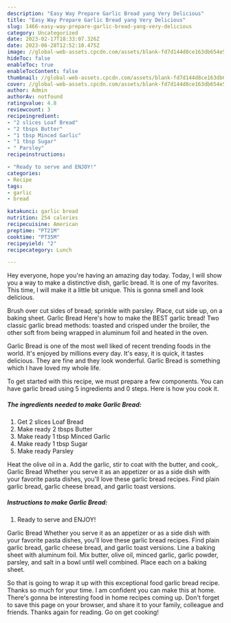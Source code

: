 ```yaml
---
description: "Easy Way Prepare Garlic Bread yang Very Delicious"
title: "Easy Way Prepare Garlic Bread yang Very Delicious"
slug: 1466-easy-way-prepare-garlic-bread-yang-very-delicious
category: Uncategorized
date: 2023-02-17T18:33:07.326Z
date: 2023-06-28T12:52:10.475Z
image: //global-web-assets.cpcdn.com/assets/blank-fd7d144d8ce163db654e5a02c40b08a2775adb7897d16e4062681dc7e1b2800f.png
hideToc: false
enableToc: true
enableTocContent: false
thumbnail: //global-web-assets.cpcdn.com/assets/blank-fd7d144d8ce163db654e5a02c40b08a2775adb7897d16e4062681dc7e1b2800f.png
cover: //global-web-assets.cpcdn.com/assets/blank-fd7d144d8ce163db654e5a02c40b08a2775adb7897d16e4062681dc7e1b2800f.png
author: Admin
authorAv: notfound
ratingvalue: 4.8
reviewcount: 3
recipeingredient:
- "2 slices Loaf Bread"
- "2 tbsps Butter"
- "1 tbsp Minced Garlic"
- "1 tbsp Sugar"
- " Parsley"
recipeinstructions:

- "Ready to serve and ENJOY!"
categories:
- Recipe
tags:
- garlic
- bread

katakunci: garlic bread 
nutrition: 254 calories
recipecuisine: American
preptime: "PT21M"
cooktime: "PT35M"
recipeyield: "2"
recipecategory: Lunch

---
```



Hey everyone, hope you're having an amazing day today. Today, I will show you a way to make a distinctive dish, garlic bread. It is one of my favorites. This time, I will make it a little bit unique. This is gonna smell and look delicious.

Brush over cut sides of bread; sprinkle with parsley. Place, cut side up, on a baking sheet. Garlic Bread Here&#39;s how to make the BEST garlic bread! Two classic garlic bread methods: toasted and crisped under the broiler, the other soft from being wrapped in aluminum foil and heated in the oven.

Garlic Bread is one of the most well liked of recent trending foods in the world. It's enjoyed by millions every day. It's easy, it is quick, it tastes delicious. They are fine and they look wonderful. Garlic Bread is something which I have loved my whole life.


To get started with this recipe, we must prepare a few components. You can have garlic bread using 5 ingredients and 0 steps. Here is how you cook it.

<!--inarticleads1-->

##### The ingredients needed to make Garlic Bread:

1. Get 2 slices Loaf Bread
1. Make ready 2 tbsps Butter
1. Make ready 1 tbsp Minced Garlic
1. Make ready 1 tbsp Sugar
1. Make ready  Parsley


Heat the olive oil in a. Add the garlic, stir to coat with the butter, and cook,. Garlic Bread Whether you serve it as an appetizer or as a side dish with your favorite pasta dishes, you&#39;ll love these garlic bread recipes. Find plain garlic bread, garlic cheese bread, and garlic toast versions. 

<!--inarticleads2-->

##### Instructions to make Garlic Bread:


1. Ready to serve and ENJOY!

Garlic Bread Whether you serve it as an appetizer or as a side dish with your favorite pasta dishes, you&#39;ll love these garlic bread recipes. Find plain garlic bread, garlic cheese bread, and garlic toast versions. Line a baking sheet with aluminum foil. Mix butter, olive oil, minced garlic, garlic powder, parsley, and salt in a bowl until well combined. Place each on a baking sheet. 

So that is going to wrap it up with this exceptional food garlic bread recipe. Thanks so much for your time. I am confident you can make this at home. There's gonna be interesting food in home recipes coming up. Don't forget to save this page on your browser, and share it to your family, colleague and friends. Thanks again for reading. Go on get cooking!
